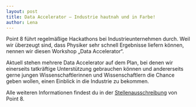 ```yaml
---
layout: post
title: Data Accelerator – Industrie hautnah und in Farbe!
author: Lena
---
```



Point 8 führt regelmäßige Hackathons bei Industrieunternehmen durch. Weil wir überzeugt
sind, dass Physiker sehr schnell Ergebnisse liefern können, nennen wir diesen
Workshop „Data Accelerator“.

Aktuell stehen mehrere Data Accelerator auf dem Plan, bei denen wir einerseits tatkräftige
Unterstützung gebrauchen können und andererseits gerne jungen Wissenschaftlerinnen und
Wissenschaftlern die Chance geben wollen, einen Einblick in die Industrie zu bekommen.

Alle weiteren Informationen findest du in der [Stellenausschreibung](dokumente/ausschreibungen_jobboerse/2017-05-30_point8.pdf) von Point 8.
